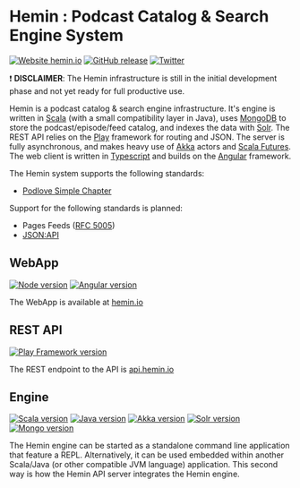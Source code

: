 
# Hemin : Podcast Catalog & Search Engine System


[![Website hemin.io](https://img.shields.io/website-up-down-green-red/https/hemin.io.svg)](https://hemin.io/)
[![GitHub release](https://img.shields.io/github/release/mpgirro/hemin.svg)](https://github.com/mpgirro/hemin/releases/)
[![Twitter](https://img.shields.io/badge/Twitter-%40hemin_io-blue.svg)](https://twitter.com/hemin_io)


:heavy_exclamation_mark: __DISCLAIMER__: The Hemin infrastructure is still in the initial development phase and not yet ready for full productive use.


Hemin is a podcast catalog & search engine infrastructure. It's engine is written in [Scala](https://www.scala-lang.org) (with a small compatibility layer in Java), uses [MongoDB](https://www.mongodb.com) to store the podcast/episode/feed catalog, and indexes the data with [Solr](http://lucene.apache.org/solr/). The REST API relies on the [Play](https://www.playframework.com) framework for routing and JSON. The server is fully asynchronous, and makes heavy use of [Akka](https://akka.io) actors and [Scala Futures](https://docs.scala-lang.org/overviews/core/futures.html). The web client is written in [Typescript](https://www.typescriptlang.org) and builds on the [Angular](https://angular.io) framework. 

The Hemin system supports the following standards:

* [Podlove Simple Chapter](https://podlove.org/simple-chapters/)

Support for the following standards is planned:

* Pages Feeds ([RFC 5005](https://tools.ietf.org/html/rfc5005))
* [JSON:API](https://jsonapi.org)


## WebApp


[![Node version](https://img.shields.io/badge/node-9.11-blue.svg)](https://nodejs.org/en/blog/release/v9.11.2/)
[![Angular version](https://img.shields.io/badge/angular-5-blue.svg)](https://blog.angular.io/version-5-0-0-of-angular-now-available-37e414935ced)


The WebApp is available at [hemin.io](https://hemin.io)


## REST API


[![Play Framework version](https://img.shields.io/badge/play-2.6-blue.svg)](https://www.playframework.com/documentation/2.6.x/Highlights26)


The REST endpoint to the API is [api.hemin.io](https://api.hemin.io)


## Engine 


[![Scala version](https://img.shields.io/badge/scala-2.12-blue.svg)](https://www.scala-lang.org/download/2.12.0.html)
[![Java version](https://img.shields.io/badge/java-1.8-blue.svg)](https://www.oracle.com/technetwork/java/javase/downloads/jdk8-downloads-2133151.html)
[![Akka version](https://img.shields.io/badge/akka-2.5-blue.svg)](https://akka.io/blog/news/2017/04/13/akka-2.5.0-released)
[![Solr version](https://img.shields.io/badge/solr-7.5-blue.svg)](https://lucene.apache.org/solr/guide/7_5/index.html)
[![Mongo version](https://img.shields.io/badge/mongo-4.0-blue.svg)](https://docs.mongodb.com/manual/release-notes/4.0/)


The Hemin engine can be started as a standalone command line application that feature a REPL. Alternatively, it can be used embedded within another Scala/Java (or other compatible JVM language) application. This second way is how the Hemin API server integrates the Hemin engine.
